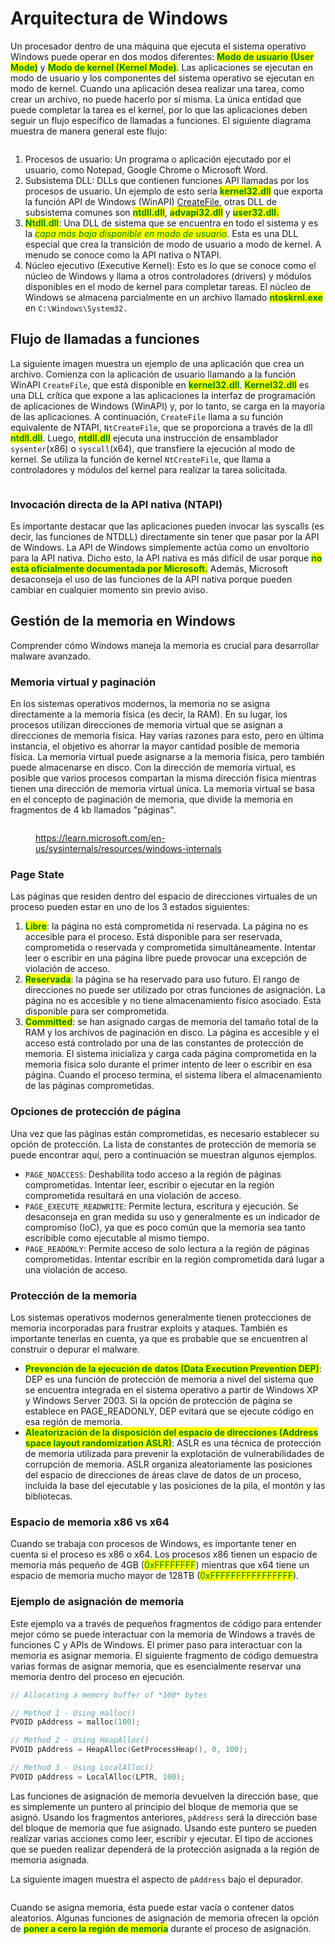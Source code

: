 # Arquitectura de Windows

Un procesador dentro de una máquina que ejecuta el sistema operativo Windows puede operar en dos modos diferentes: <mark style="color:green;">**Modo de usuario (User Mode)**</mark> y <mark style="color:green;">**Modo de kernel (Kernel Mode)**</mark>. Las aplicaciones se ejecutan en modo de usuario y los componentes del sistema operativo se ejecutan en modo de kernel. Cuando una aplicación desea realizar una tarea, como crear un archivo, no puede hacerlo por sí misma. La única entidad que puede completar la tarea es el kernel, por lo que las aplicaciones deben seguir un flujo específico de llamadas a funciones. El siguiente diagrama muestra de manera general este flujo:

<figure><img src="../../.gitbook/assets/image (1) (4).png" alt=""><figcaption></figcaption></figure>

1. Procesos de usuario: Un programa o aplicación ejecutado por el usuario, como Notepad, Google Chrome o Microsoft Word.
2. Subsistema DLL: DLLs que contienen funciones API llamadas por los procesos de usuario. Un ejemplo de esto sería <mark style="color:green;">**kernel32.dll**</mark> que exporta la función API de Windows (WinAPI) [CreateFile](https://learn.microsoft.com/en-us/windows/win32/api/fileapi/nf-fileapi-createfilea), otras DLL de subsistema comunes son <mark style="color:green;">**ntdll.dll**</mark>, <mark style="color:green;">**advapi32.dll**</mark> y <mark style="color:green;">**user32.dll.**</mark>
3. <mark style="color:green;">**Ntdll.dll**</mark>: Una DLL de sistema que se encuentra en todo el sistema y es la _<mark style="color:green;">capa más baja disponible en modo de usuario</mark>_. Esta es una DLL especial que crea la transición de modo de usuario a modo de kernel. A menudo se conoce como la API nativa o NTAPI.
4. Núcleo ejecutivo (Executive Kernel): Esto es lo que se conoce como el núcleo de Windows y llama a otros controladores (drivers) y módulos disponibles en el modo de kernel para completar tareas. El núcleo de Windows se almacena parcialmente en un archivo llamado <mark style="color:green;">**ntoskrnl.exe**</mark> en `C:\Windows\System32.`

## Flujo de llamadas a funciones

La siguiente imagen muestra un ejemplo de una aplicación que crea un archivo. Comienza con la aplicación de usuario llamando a la función WinAPI `CreateFile`, que está disponible en <mark style="color:green;">**kernel32.dll**</mark>. <mark style="color:green;">**Kernel32.dll**</mark> es una DLL crítica que expone a las aplicaciones la interfaz de programación de aplicaciones de Windows (WinAPI) y, por lo tanto, se carga en la mayoría de las aplicaciones. A continuación, `CreateFile` llama a su función equivalente de NTAPI, `NtCreateFile`, que se proporciona a través de la dll <mark style="color:green;">**ntdll.dll**</mark>. Luego, <mark style="color:green;">**ntdll.dll**</mark> ejecuta una instrucción de ensamblador `sysenter`(x86) o `syscall`(x64), que transfiere la ejecución al modo de kernel. Se utiliza la función de kernel `NtCreateFile`, que llama a controladores y módulos del kernel para realizar la tarea solicitada.

<figure><img src="../../.gitbook/assets/image (17).png" alt=""><figcaption></figcaption></figure>

### Invocación directa de la API nativa (NTAPI)&#x20;

Es importante destacar que las aplicaciones pueden invocar las syscalls (es decir, las funciones de NTDLL) directamente sin tener que pasar por la API de Windows. La API de Windows simplemente actúa como un envoltorio para la API nativa. Dicho esto, la API nativa es más difícil de usar porque <mark style="color:green;">**no está oficialmente documentada por Microsoft.**</mark> Además, Microsoft desaconseja el uso de las funciones de la API nativa porque pueden cambiar en cualquier momento sin previo aviso.



## Gestión de la memoria en Windows

Comprender cómo Windows maneja la memoria es crucial para desarrollar malware avanzado.

### Memoria virtual y paginación&#x20;

En los sistemas operativos modernos, la memoria no se asigna directamente a la memoria física (es decir, la RAM). En su lugar, los procesos utilizan direcciones de memoria virtual que se asignan a direcciones de memoria física. Hay varias razones para esto, pero en última instancia, el objetivo es ahorrar la mayor cantidad posible de memoria física. La memoria virtual puede asignarse a la memoria física, pero también puede almacenarse en disco. Con la dirección de memoria virtual, es posible que varios procesos compartan la misma dirección física mientras tienen una dirección de memoria virtual única. La memoria virtual se basa en el concepto de paginación de memoria, que divide la memoria en fragmentos de 4 kb llamados "páginas".

<figure><img src="../../.gitbook/assets/image (11).png" alt=""><figcaption><p><a href="https://learn.microsoft.com/en-us/sysinternals/resources/windows-internals">https://learn.microsoft.com/en-us/sysinternals/resources/windows-internals</a></p></figcaption></figure>

### Page State

Las páginas que residen dentro del espacio de direcciones virtuales de un proceso pueden estar en uno de los 3 estados siguientes:

1. <mark style="color:green;">**Libre**</mark>: la página no está comprometida ni reservada. La página no es accesible para el proceso. Está disponible para ser reservada, comprometida o reservada y comprometida simultáneamente. Intentar leer o escribir en una página libre puede provocar una excepción de violación de acceso.
2. <mark style="color:green;">**Reservada**</mark>: la página se ha reservado para uso futuro. El rango de direcciones no puede ser utilizado por otras funciones de asignación. La página no es accesible y no tiene almacenamiento físico asociado. Está disponible para ser comprometida.
3. <mark style="color:green;">**Committed**</mark>: se han asignado cargas de memoria del tamaño total de la RAM y los archivos de paginación en disco. La página es accesible y el acceso está controlado por una de las constantes de protección de memoria. El sistema inicializa y carga cada página comprometida en la memoria física solo durante el primer intento de leer o escribir en esa página. Cuando el proceso termina, el sistema libera el almacenamiento de las páginas comprometidas.

### Opciones de protección de página

Una vez que las páginas están comprometidas, es necesario establecer su opción de protección. La lista de constantes de protección de memoria se puede encontrar aquí, pero a continuación se muestran algunos ejemplos.

* `PAGE_NOACCESS`: Deshabilita todo acceso a la región de páginas comprometidas. Intentar leer, escribir o ejecutar en la región comprometida resultará en una violación de acceso.
* `PAGE_EXECUTE_READWRITE`: Permite lectura, escritura y ejecución. Se desaconseja en gran medida su uso y generalmente es un indicador de compromiso (IoC), ya que es poco común que la memoria sea tanto escribible como ejecutable al mismo tiempo.
* `PAGE_READONLY`: Permite acceso de solo lectura a la región de páginas comprometidas. Intentar escribir en la región comprometida dará lugar a una violación de acceso.

### Protección de la memoria

Los sistemas operativos modernos generalmente tienen protecciones de memoria incorporadas para frustrar exploits y ataques. También es importante tenerlas en cuenta, ya que es probable que se encuentren al construir o depurar el malware.

* <mark style="color:green;">**Prevención de la ejecución de datos (Data Execution Prevention DEP)**</mark>: DEP es una función de protección de memoria a nivel del sistema que se encuentra integrada en el sistema operativo a partir de Windows XP y Windows Server 2003. Si la opción de protección de página se establece en PAGE\_READONLY, DEP evitará que se ejecute código en esa región de memoria.&#x20;
* <mark style="color:green;">**Aleatorización de la disposición del espacio de direcciones (Address space layout randomization ASLR)**</mark>: ASLR es una técnica de protección de memoria utilizada para prevenir la explotación de vulnerabilidades de corrupción de memoria. ASLR organiza aleatoriamente las posiciones del espacio de direcciones de áreas clave de datos de un proceso, incluida la base del ejecutable y las posiciones de la pila, el montón y las bibliotecas.

### Espacio de memoria x86 vs x64&#x20;

Cuando se trabaja con procesos de Windows, es importante tener en cuenta si el proceso es x86 o x64. Los procesos x86 tienen un espacio de memoria más pequeño de 4GB (<mark style="color:green;">0xFFFFFFFF</mark>) mientras que x64 tiene un espacio de memoria mucho mayor de 128TB (<mark style="color:green;">0xFFFFFFFFFFFFFFFF</mark>).

### Ejemplo de asignación de memoria&#x20;

Este ejemplo va a través de pequeños fragmentos de código para entender mejor cómo se puede interactuar con la memoria de Windows a través de funciones C y APIs de Windows. El primer paso para interactuar con la memoria es asignar memoria. El siguiente fragmento de código demuestra varias formas de asignar memoria, que es esencialmente reservar una memoria dentro del proceso en ejecución.

```c
// Allocating a memory buffer of *100* bytes

// Method 1 - Using malloc()
PVOID pAddress = malloc(100);

// Method 2 - Using HeapAlloc()
PVOID pAddress = HeapAlloc(GetProcessHeap(), 0, 100);

// Method 3 - Using LocalAlloc()
PVOID pAddress = LocalAlloc(LPTR, 100);
```

Las funciones de asignación de memoria devuelven la dirección base, que es simplemente un puntero al principio del bloque de memoria que se asignó. Usando los fragmentos anteriores, `pAddress` será la dirección base del bloque de memoria que fue asignado. Usando este puntero se pueden realizar varias acciones como leer, escribir y ejecutar. El tipo de acciones que se pueden realizar dependerá de la protección asignada a la región de memoria asignada.

La siguiente imagen muestra el aspecto de `pAddress` bajo el depurador.

<figure><img src="../../.gitbook/assets/image (13).png" alt=""><figcaption></figcaption></figure>

Cuando se asigna memoria, ésta puede estar vacía o contener datos aleatorios. Algunas funciones de asignación de memoria ofrecen la opción de <mark style="color:green;">**poner a cero la región de memoria**</mark> durante el proceso de asignación.

<figure><img src="../../.gitbook/assets/image (12).png" alt=""><figcaption></figcaption></figure>
